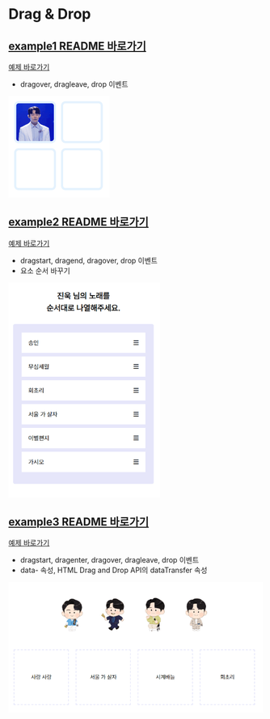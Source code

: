 # Drag & Drop

## [example1 README 바로가기](dragndrop1/README.md)

<a href="https://rigood.github.io/TIL-js/dragndrop/dragndrop1/dragndrop.html" target="_blank">예제 바로가기</a>

- dragover, dragleave, drop 이벤트

<img src="dragndrop1/preview.gif" width="200" />

<br>

## [example2 README 바로가기](dragndrop2/README.md)

<a href="https://rigood.github.io/TIL-js/dragndrop/dragndrop2/dragndrop2.html" target="_blank">예제 바로가기</a>

- dragstart, dragend, dragover, drop 이벤트
- 요소 순서 바꾸기

<img src="dragndrop2/preview.gif" width="300" />

<br>

## [example3 README 바로가기](dragndrop3/README.md)

<a href="https://rigood.github.io/TIL-js/dragndrop/dragndrop3/dragndrop3.html" target="_blank">예제 바로가기</a>

- dragstart, dragenter, dragover, dragleave, drop 이벤트
- data- 속성, HTML Drag and Drop API의 dataTransfer 속성

<img src="dragndrop3/preview.gif"/>
